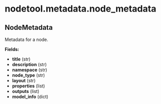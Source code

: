 # nodetool.metadata.node_metadata

## NodeMetadata

Metadata for a node.

**Fields:**
- **title** (str)
- **description** (str)
- **namespace** (str)
- **node_type** (str)
- **layout** (str)
- **properties** (list)
- **outputs** (list)
- **model_info** (dict)


